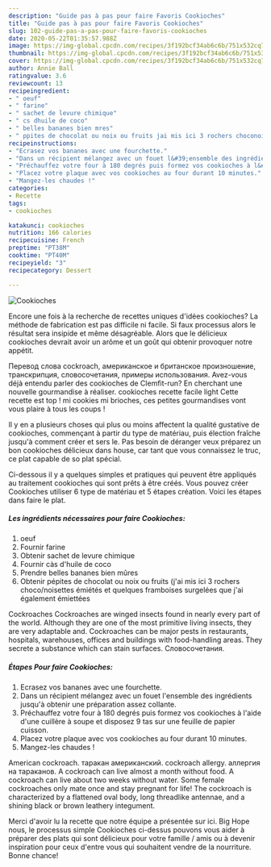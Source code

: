 ```yaml
---
description: "Guide pas à pas pour faire Favoris Cookioches"
title: "Guide pas à pas pour faire Favoris Cookioches"
slug: 102-guide-pas-a-pas-pour-faire-favoris-cookioches
date: 2020-05-22T01:35:57.988Z
image: https://img-global.cpcdn.com/recipes/3f192bcf34ab6c6b/751x532cq70/cookioches-photo-principale-de-la-recette.jpg
thumbnail: https://img-global.cpcdn.com/recipes/3f192bcf34ab6c6b/751x532cq70/cookioches-photo-principale-de-la-recette.jpg
cover: https://img-global.cpcdn.com/recipes/3f192bcf34ab6c6b/751x532cq70/cookioches-photo-principale-de-la-recette.jpg
author: Annie Ball
ratingvalue: 3.6
reviewcount: 13
recipeingredient:
- " oeuf"
- " farine"
- " sachet de levure chimique"
- " cs dhuile de coco"
- " belles bananes bien mres"
- " ppites de chocolat ou noix ou fruits jai mis ici 3 rochers choconoisettes mits et quelques framboises surgeles que jai galement miettes"
recipeinstructions:
- "Ecrasez vos bananes avec une fourchette."
- "Dans un récipient mélangez avec un fouet l&#39;ensemble des ingrédients jusqu&#39;à obtenir une préparation assez collante."
- "Préchauffez votre four à 180 degrés puis formez vos cookioches à l&#39;aide d&#39;une cuillère à soupe et disposez 9 tas sur une feuille de papier cuisson."
- "Placez votre plaque avec vos cookioches au four durant 10 minutes."
- "Mangez-les chaudes !"
categories:
- Recette
tags:
- cookioches

katakunci: cookioches 
nutrition: 166 calories
recipecuisine: French
preptime: "PT38M"
cooktime: "PT40M"
recipeyield: "3"
recipecategory: Dessert

---
```



![Cookioches](https://img-global.cpcdn.com/recipes/3f192bcf34ab6c6b/751x532cq70/cookioches-photo-principale-de-la-recette.jpg)

Encore une fois à la recherche de recettes uniques d'idées cookioches? La méthode de fabrication est pas difficile ni facile. Si faux processus alors le résultat sera insipide et même désagréable. Alors que le délicieux cookioches devrait avoir un arôme et un goût qui obtenir provoquer notre appétit.

Перевод слова cockroach, американское и британское произношение, транскрипция, словосочетания, примеры использования. Avez-vous déjà entendu parler des cookioches de Clemfit-run? En cherchant une nouvelle gourmandise à réaliser. cookioches recette facile light Cette recette est top ! mi cookies mi brioches, ces petites gourmandises vont vous plaire à tous les coups !

Il y en a plusieurs choses qui plus ou moins affectent la qualité gustative de cookioches, commençant à partir du type de matériau, puis élection fraîche jusqu'à comment créer et sers le. Pas besoin de déranger veux préparez un bon cookioches délicieux dans house, car tant que vous connaissez le truc, ce plat capable de so plat spécial.


Ci-dessous il y a quelques simples et pratiques qui peuvent être appliqués au traitement cookioches qui sont prêts à être créés. Vous pouvez créer Cookioches utiliser 6 type de matériau et 5 étapes création. Voici les étapes dans faire le plat.

<!--inarticleads1-->

##### Les ingrédients nécessaires pour faire Cookioches:

1.   oeuf
1. Fournir  farine
1. Obtenir  sachet de levure chimique
1. Fournir  càs d&#39;huile de coco
1. Prendre  belles bananes bien mûres
1. Obtenir  pépites de chocolat ou noix ou fruits (j&#39;ai mis ici 3 rochers choco/noisettes émiétés et quelques framboises surgelées que j&#39;ai également émiettées


Cockroaches Cockroaches are winged insects found in nearly every part of the world. Although they are one of the most primitive living insects, they are very adaptable and. Cockroaches can be major pests in restaurants, hospitals, warehouses, offices and buildings with food-handling areas. They secrete a substance which can stain surfaces. Словосочетания. 

<!--inarticleads2-->

##### Étapes Pour faire Cookioches:

1. Ecrasez vos bananes avec une fourchette.
1. Dans un récipient mélangez avec un fouet l&#39;ensemble des ingrédients jusqu&#39;à obtenir une préparation assez collante.
1. Préchauffez votre four à 180 degrés puis formez vos cookioches à l&#39;aide d&#39;une cuillère à soupe et disposez 9 tas sur une feuille de papier cuisson.
1. Placez votre plaque avec vos cookioches au four durant 10 minutes.
1. Mangez-les chaudes !


American cockroach. таракан американский. cockroach allergy. аллергия на тараканов. A cockroach can live almost a month without food. A cockroach can live about two weeks without water. Some female cockroaches only mate once and stay pregnant for life! The cockroach is characterized by a flattened oval body, long threadlike antennae, and a shining black or brown leathery integument. 


Merci d'avoir lu la recette que notre équipe a présentée sur ici. Big Hope nous, le processus simple Cookioches ci-dessus pouvons vous aider à préparer des plats qui sont délicieux pour votre famille / amis ou à devenir inspiration pour ceux d'entre vous qui souhaitent vendre de la nourriture. Bonne chance!

